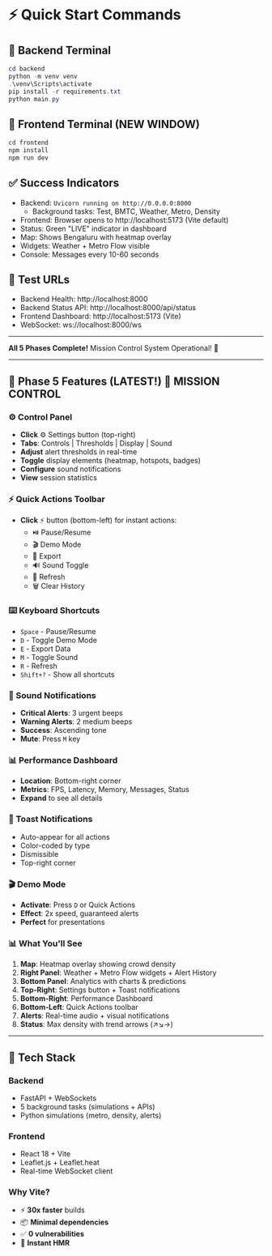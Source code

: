 # ⚡ Quick Start Commands

## 🔴 Backend Terminal
```powershell
cd backend
python -m venv venv
.\venv\Scripts\activate
pip install -r requirements.txt
python main.py
```

## 🔵 Frontend Terminal (NEW WINDOW)
```powershell
cd frontend
npm install
npm run dev
```

## ✅ Success Indicators
- Backend: `Uvicorn running on http://0.0.0.0:8000`
  - Background tasks: Test, BMTC, Weather, Metro, Density
- Frontend: Browser opens to http://localhost:5173 (Vite default)
- Status: Green "LIVE" indicator in dashboard
- Map: Shows Bengaluru with heatmap overlay
- Widgets: Weather + Metro Flow visible
- Console: Messages every 10-60 seconds

## 🎯 Test URLs
- Backend Health: http://localhost:8000
- Backend Status API: http://localhost:8000/api/status
- Frontend Dashboard: http://localhost:5173 (Vite)
- WebSocket: ws://localhost:8000/ws

---

**All 5 Phases Complete!** Mission Control System Operational! 🚀

---

## 🎯 Phase 5 Features (LATEST!) 🚀 MISSION CONTROL

### ⚙️ Control Panel
- **Click** ⚙️ Settings button (top-right)
- **Tabs**: Controls | Thresholds | Display | Sound
- **Adjust** alert thresholds in real-time
- **Toggle** display elements (heatmap, hotspots, badges)
- **Configure** sound notifications
- **View** session statistics

### ⚡ Quick Actions Toolbar
- **Click** ⚡ button (bottom-left) for instant actions:
  - ⏯️ Pause/Resume
  - 🎬 Demo Mode
  - 💾 Export
  - 🔊 Sound Toggle
  - 🔄 Refresh
  - 🗑️ Clear History

### ⌨️ Keyboard Shortcuts
- `Space` - Pause/Resume
- `D` - Toggle Demo Mode
- `E` - Export Data
- `M` - Toggle Sound
- `R` - Refresh
- `Shift+?` - Show all shortcuts

### 🎵 Sound Notifications
- **Critical Alerts**: 3 urgent beeps
- **Warning Alerts**: 2 medium beeps
- **Success**: Ascending tone
- **Mute**: Press `M` key

### 📊 Performance Dashboard
- **Location**: Bottom-right corner
- **Metrics**: FPS, Latency, Memory, Messages, Status
- **Expand** to see all details

### 💬 Toast Notifications
- Auto-appear for all actions
- Color-coded by type
- Dismissible
- Top-right corner

### 🎬 Demo Mode
- **Activate**: Press `D` or Quick Actions
- **Effect**: 2x speed, guaranteed alerts
- **Perfect** for presentations

### 📊 What You'll See
1. **Map**: Heatmap overlay showing crowd density
2. **Right Panel**: Weather + Metro Flow widgets + Alert History
3. **Bottom Panel**: Analytics with charts & predictions
4. **Top-Right**: Settings button + Toast notifications
5. **Bottom-Right**: Performance Dashboard
6. **Bottom-Left**: Quick Actions toolbar
7. **Alerts**: Real-time audio + visual notifications
8. **Status**: Max density with trend arrows (↗️↘️→)

---

## 🚀 Tech Stack

### Backend
- FastAPI + WebSockets
- 5 background tasks (simulations + APIs)
- Python simulations (metro, density, alerts)

### Frontend  
- React 18 + Vite
- Leaflet.js + Leaflet.heat
- Real-time WebSocket client

### Why Vite?
- ⚡ **30x faster** builds
- 📦 **Minimal dependencies**
- ✅ **0 vulnerabilities**
- 💨 **Instant HMR**

